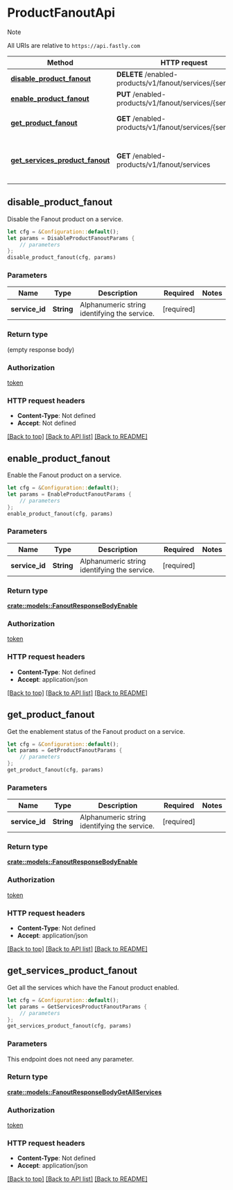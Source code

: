 # ProductFanoutApi

> [!NOTE]
> All URIs are relative to `https://api.fastly.com`

Method | HTTP request | Description
------ | ------------ | -----------
[**disable_product_fanout**](ProductFanoutApi.md#disable_product_fanout) | **DELETE** /enabled-products/v1/fanout/services/{service_id} | Disable product
[**enable_product_fanout**](ProductFanoutApi.md#enable_product_fanout) | **PUT** /enabled-products/v1/fanout/services/{service_id} | Enable product
[**get_product_fanout**](ProductFanoutApi.md#get_product_fanout) | **GET** /enabled-products/v1/fanout/services/{service_id} | Get product enablement status
[**get_services_product_fanout**](ProductFanoutApi.md#get_services_product_fanout) | **GET** /enabled-products/v1/fanout/services | Get services with product enabled



## disable_product_fanout

Disable the Fanout product on a service.

```rust
let cfg = &Configuration::default();
let params = DisableProductFanoutParams {
    // parameters
};
disable_product_fanout(cfg, params)
```

### Parameters


Name | Type | Description  | Required | Notes
------------- | ------------- | ------------- | ------------- | -------------
**service_id** | **String** | Alphanumeric string identifying the service. | [required] |

### Return type

 (empty response body)

### Authorization

[token](../README.md#token)

### HTTP request headers

- **Content-Type**: Not defined
- **Accept**: Not defined

[[Back to top]](#) [[Back to API list]](../README.md#documentation-for-api-endpoints) [[Back to README]](../README.md)


## enable_product_fanout

Enable the Fanout product on a service.

```rust
let cfg = &Configuration::default();
let params = EnableProductFanoutParams {
    // parameters
};
enable_product_fanout(cfg, params)
```

### Parameters


Name | Type | Description  | Required | Notes
------------- | ------------- | ------------- | ------------- | -------------
**service_id** | **String** | Alphanumeric string identifying the service. | [required] |

### Return type

[**crate::models::FanoutResponseBodyEnable**](FanoutResponseBodyEnable.md)

### Authorization

[token](../README.md#token)

### HTTP request headers

- **Content-Type**: Not defined
- **Accept**: application/json

[[Back to top]](#) [[Back to API list]](../README.md#documentation-for-api-endpoints) [[Back to README]](../README.md)


## get_product_fanout

Get the enablement status of the Fanout product on a service.

```rust
let cfg = &Configuration::default();
let params = GetProductFanoutParams {
    // parameters
};
get_product_fanout(cfg, params)
```

### Parameters


Name | Type | Description  | Required | Notes
------------- | ------------- | ------------- | ------------- | -------------
**service_id** | **String** | Alphanumeric string identifying the service. | [required] |

### Return type

[**crate::models::FanoutResponseBodyEnable**](FanoutResponseBodyEnable.md)

### Authorization

[token](../README.md#token)

### HTTP request headers

- **Content-Type**: Not defined
- **Accept**: application/json

[[Back to top]](#) [[Back to API list]](../README.md#documentation-for-api-endpoints) [[Back to README]](../README.md)


## get_services_product_fanout

Get all the services which have the Fanout product enabled.

```rust
let cfg = &Configuration::default();
let params = GetServicesProductFanoutParams {
    // parameters
};
get_services_product_fanout(cfg, params)
```

### Parameters

This endpoint does not need any parameter.

### Return type

[**crate::models::FanoutResponseBodyGetAllServices**](FanoutResponseBodyGetAllServices.md)

### Authorization

[token](../README.md#token)

### HTTP request headers

- **Content-Type**: Not defined
- **Accept**: application/json

[[Back to top]](#) [[Back to API list]](../README.md#documentation-for-api-endpoints) [[Back to README]](../README.md)

